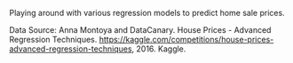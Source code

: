 Playing around with various regression models to predict home sale prices.

Data Source:
Anna Montoya and DataCanary. House Prices - Advanced Regression Techniques. https://kaggle.com/competitions/house-prices-advanced-regression-techniques, 2016. Kaggle.